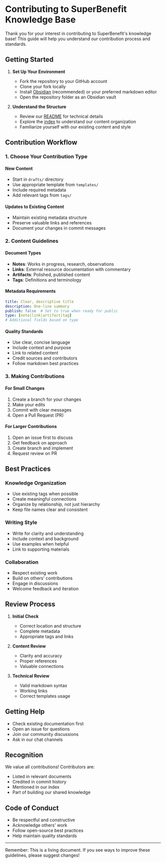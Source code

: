 # Contributing to SuperBenefit Knowledge Base

Thank you for your interest in contributing to SuperBenefit's knowledge base! This guide will help you understand our contribution process and standards.

## Getting Started

1. **Set Up Your Environment**
   - Fork the repository to your GitHub account
   - Clone your fork locally
   - Install [Obsidian](https://obsidian.md/) (recommended) or your preferred markdown editor
   - Open the repository folder as an Obsidian vault

2. **Understand the Structure**
   - Review our [README](README.md) for technical details
   - Explore the [index](index.md) to understand our content organization
   - Familiarize yourself with our existing content and style

## Contribution Workflow

### 1. Choose Your Contribution Type

#### New Content
- Start in `drafts/` directory
- Use appropriate template from `templates/`
- Include required metadata
- Add relevant tags from `tags/`

#### Updates to Existing Content
- Maintain existing metadata structure
- Preserve valuable links and references
- Document your changes in commit messages

### 2. Content Guidelines

#### Document Types
- **Notes**: Works in progress, research, observations
- **Links**: External resource documentation with commentary
- **Artifacts**: Polished, published content
- **Tags**: Definitions and terminology

#### Metadata Requirements
```yaml
title: Clear, descriptive title
description: One-line summary
publish: false  # Set to true when ready for public
type: [note|link|artifact|tag]
# Additional fields based on type
```

#### Quality Standards
- Use clear, concise language
- Include context and purpose
- Link to related content
- Credit sources and contributors
- Follow markdown best practices

### 3. Making Contributions

#### For Small Changes
1. Create a branch for your changes
2. Make your edits
3. Commit with clear messages
4. Open a Pull Request (PR)

#### For Larger Contributions
1. Open an issue first to discuss
2. Get feedback on approach
3. Create branch and implement
4. Request review on PR

## Best Practices

### Knowledge Organization
- Use existing tags when possible
- Create meaningful connections
- Organize by relationship, not just hierarchy
- Keep file names clear and consistent

### Writing Style
- Write for clarity and understanding
- Include context and background
- Use examples when helpful
- Link to supporting materials

### Collaboration
- Respect existing work
- Build on others' contributions
- Engage in discussions
- Welcome feedback and iteration

## Review Process

1. **Initial Check**
   - Correct location and structure
   - Complete metadata
   - Appropriate tags and links

2. **Content Review**
   - Clarity and accuracy
   - Proper references
   - Valuable connections

3. **Technical Review**
   - Valid markdown syntax
   - Working links
   - Correct templates usage

## Getting Help

- Check existing documentation first
- Open an issue for questions
- Join our community discussions
- Ask in our chat channels

## Recognition

We value all contributions! Contributors are:
- Listed in relevant documents
- Credited in commit history
- Mentioned in our index
- Part of building our shared knowledge

## Code of Conduct

- Be respectful and constructive
- Acknowledge others' work
- Follow open-source best practices
- Help maintain quality standards

---

Remember: This is a living document. If you see ways to improve these guidelines, please suggest changes!
